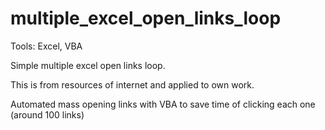 # multiple_excel_open_links_loop
Tools: Excel, VBA

Simple multiple excel open links loop.

This is from resources of internet and applied to own work.

Automated mass opening links with VBA to save time of clicking each one (around 100 links)
